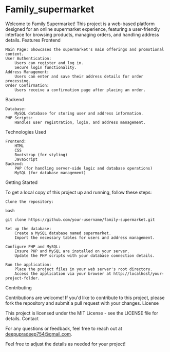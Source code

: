 ﻿# Family_supermarket

Welcome to Family Supermarket! This project is a web-based platform designed for an online supermarket experience, featuring a user-friendly interface for browsing products, managing orders, and handling address details.
Features
Frontend

    Main Page: Showcases the supermarket's main offerings and promotional content.
    User Authentication:
        Users can register and log in.
        Secure login functionality.
    Address Management:
        Users can enter and save their address details for order processing.
    Order Confirmation:
        Users receive a confirmation page after placing an order.

Backend

    Database:
        MySQL database for storing user and address information.
    PHP Scripts:
        Handles user registration, login, and address management.

Technologies Used

    Frontend:
        HTML
        CSS
        Bootstrap (for styling)
        JavaScript
    Backend:
        PHP (for handling server-side logic and database operations)
        MySQL (for database management)

Getting Started

To get a local copy of this project up and running, follow these steps:

    Clone the repository:

    bash

    git clone https://github.com/your-username/family-supermarket.git

    Set up the database:
        Create a MySQL database named supermarket.
        Import the necessary tables for users and address management.

    Configure PHP and MySQL:
        Ensure PHP and MySQL are installed on your server.
        Update the PHP scripts with your database connection details.

    Run the application:
        Place the project files in your web server's root directory.
        Access the application via your browser at http://localhost/your-project-folder.

Contributing

Contributions are welcome! If you'd like to contribute to this project, please fork the repository and submit a pull request with your changes.
License

This project is licensed under the MIT License - see the LICENSE file for details.
Contact

For any questions or feedback, feel free to reach out at deepupradeep754@gmail.com.

Feel free to adjust the details as needed for your project!
